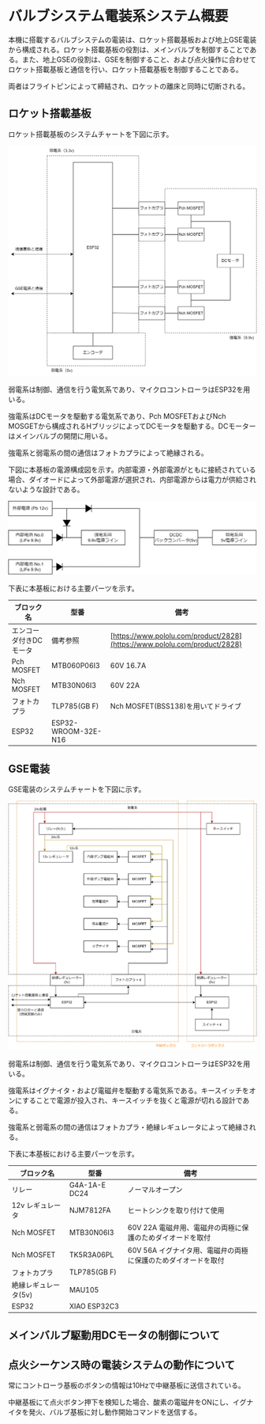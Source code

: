# バルブシステム電装系システム概要

本機に搭載するバルブシステムの電装は、ロケット搭載基板および地上GSE電装から構成される。ロケット搭載基板の役割は、メインバルブを制御することである。また、地上GSEの役割は、GSEを制御すること、および点火操作に合わせてロケット搭載基板と通信を行い、ロケット搭載基板を制御することである。

両者はフライトピンによって締結され、ロケットの離床と同時に切断される。

## ロケット搭載基板

ロケット搭載基板のシステムチャートを下図に示す。

<img src="figures/newGenPropulsionBRDChart.drawio.png">

弱電系は制御、通信を行う電気系であり、マイクロコントローラはESP32を用いる。

強電系はDCモータを駆動する電気系であり、Pch MOSFETおよびNch MOSGETから構成されるHブリッジによってDCモータを駆動する。DCモーターはメインバルブの開閉に用いる。

強電系と弱電系の間の通信はフォトカプラによって絶縁される。

下図に本基板の電源構成図を示す。内部電源・外部電源がともに接続されている場合、ダイオードによって外部電源が選択され、内部電源からは電力が供給されないような設計である。

<img src="figures/powerSupplyChart.drawio.png">

下表に本基板における主要パーツを示す。

| ブロック名             | 型番                | 備考                                      |
|-------------------------|----------------------|----------------------------------------------|
| エンコーダ付きDCモータ | 備考参照            | [https://www.pololu.com/product/2828](https://www.pololu.com/product/2828) |
| Pch MOSFET             | MTB060P06I3         | 60V 16.7A                                 |
| Nch MOSFET             | MTB30N06I3          | 60V 22A                                   |
| フォトカプラ           | TLP785(GB F)        | Nch MOSFET(BSS138)を用いてドライブ        |
| ESP32                  | ESP32-WROOM-32E-N16 |                                           |

## GSE電装

GSE電装のシステムチャートを下図に示す。

![GSE電装のシステムチャート](./figures/GSEAviChart.drawio.png)

弱電系は制御、通信を行う電気系であり、マイクロコントローラはESP32を用いる。

強電系はイグナイタ・および電磁弁を駆動する電気系である。キースイッチをオンにすることで電源が投入され、キースイッチを抜くと電源が切れる設計である。

強電系と弱電系の間の通信はフォトカプラ・絶縁レギュレータによって絶縁される。

下表に本基板における主要パーツを示す。

| ブロック名 | 型番 | 備考 |
| --- | --- | --- |
| リレー | G4A-1A-E DC24 | ノーマルオープン |
| 12v レギュレータ | NJM7812FA | ヒートシンクを取り付けて使用 |
| Nch MOSFET | MTB30N06I3 | 60V 22A 電磁弁用、電磁弁の両極に保護のためダイオードを取付 |
| Nch MOSFET | TK5R3A06PL | 60V 56A イグナイタ用、電磁弁の両極に保護のためダイオードを取付 |
| フォトカプラ | TLP785(GB F) |  |
| 絶縁レギュレータ(5v) | MAU105 |  |
| ESP32 | XIAO ESP32C3 |  |

## メインバルブ駆動用DCモータの制御について

## 点火シーケンス時の電装システムの動作について

常にコントローラ基板のボタンの情報は10Hzで中継基板に送信されている。

中継基板にて点火ボタン押下を検知した場合、酸素の電磁弁をONにし、イグナイタを発火、バルブ基板に対し動作開始コマンドを送信する。